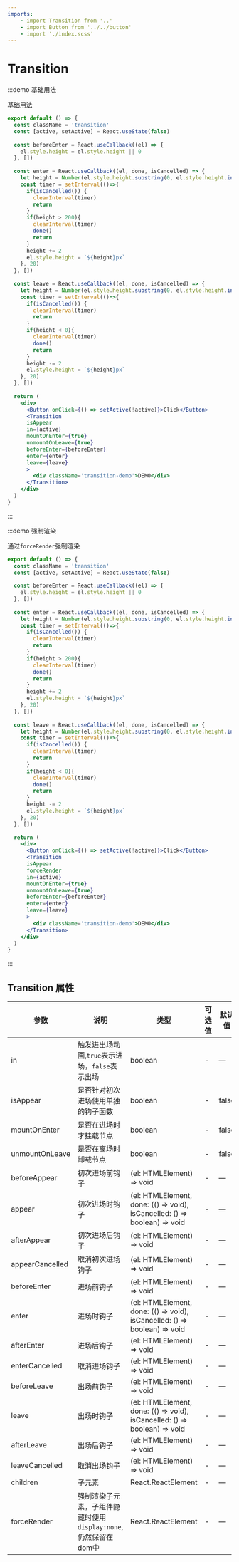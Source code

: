 ```yaml
---
imports:
    - import Transition from '..'
    - import Button from '../../button'
    - import './index.scss'
---
```


# Transition

:::demo 基础用法

基础用法

```jsx
export default () => {
  const className = 'transition'
  const [active, setActive] = React.useState(false)
  
  const beforeEnter = React.useCallback((el) => {
    el.style.height = el.style.height || 0
  }, [])
  
  const enter = React.useCallback((el, done, isCancelled) => {
    let height = Number(el.style.height.substring(0, el.style.height.indexOf('px')) || 0)
    const timer = setInterval(()=>{
      if(isCancelled()) {
        clearInterval(timer)
        return
      }
      if(height > 200){
        clearInterval(timer)
        done()
        return
      }
      height += 2
      el.style.height = `${height}px`
    }, 20)
  }, [])
  
  const leave = React.useCallback((el, done, isCancelled) => {
    let height = Number(el.style.height.substring(0, el.style.height.indexOf('px')) || 200)
    const timer = setInterval(()=>{
      if(isCancelled()) {
        clearInterval(timer)
        return
      }
      if(height < 0){
        clearInterval(timer)
        done()
        return
      }
      height -= 2
      el.style.height = `${height}px`
    }, 20)
  }, [])
  
  return (
    <div>
      <Button onClick={() => setActive(!active)}>Click</Button>
      <Transition
      isAppear
      in={active}
      mountOnEnter={true}
      unmountOnLeave={true}
      beforeEnter={beforeEnter}
      enter={enter}
      leave={leave}
      >
        <div className='transition-demo'>DEMO</div>
      </Transition>
    </div>
  )
}

```

:::

:::demo 强制渲染

通过`forceRender`强制渲染

```jsx
export default () => {
  const className = 'transition'
  const [active, setActive] = React.useState(false)
  
  const beforeEnter = React.useCallback((el) => {
    el.style.height = el.style.height || 0
  }, [])
  
  const enter = React.useCallback((el, done, isCancelled) => {
    let height = Number(el.style.height.substring(0, el.style.height.indexOf('px')) || 0)
    const timer = setInterval(()=>{
      if(isCancelled()) {
        clearInterval(timer)
        return
      }
      if(height > 200){
        clearInterval(timer)
        done()
        return
      }
      height += 2
      el.style.height = `${height}px`
    }, 20)
  }, [])
  
  const leave = React.useCallback((el, done, isCancelled) => {
    let height = Number(el.style.height.substring(0, el.style.height.indexOf('px')) || 200)
    const timer = setInterval(()=>{
      if(isCancelled()) {
        clearInterval(timer)
        return
      }
      if(height < 0){
        clearInterval(timer)
        done()
        return
      }
      height -= 2
      el.style.height = `${height}px`
    }, 20)
  }, [])
  
  return (
    <div>
      <Button onClick={() => setActive(!active)}>Click</Button>
      <Transition
      isAppear
      forceRender
      in={active}
      mountOnEnter={true}
      unmountOnLeave={true}
      beforeEnter={beforeEnter}
      enter={enter}
      leave={leave}
      >
        <div className='transition-demo'>DEMO</div>
      </Transition>
    </div>
  )
}

```

:::

## Transition 属性

| 参数   | 说明                                       | 类型            | 可选值 | 默认值 |
| ------ | ------------------------------------------ | --------------- | ------ | ------ |
| in   | 触发进出场动画,`true`表示进场，`false`表示出场 | boolean | -   | —      |
| isAppear | 是否针对初次进场使用单独的钩子函数            | boolean  | -  | false      |
| mountOnEnter | 是否在进场时才挂载节点            | boolean  | -  | false      |
| unmountOnLeave | 是否在离场时卸载节点            | boolean  | -  | false      |
| beforeAppear   | 初次进场前钩子            | (el: HTMLElement) => void  | -   | —      |
| appear   | 初次进场时钩子            | (el: HTMLElement, done: (() => void), isCancelled: () => boolean) => void  | -   | —      |
| afterAppear   | 初次进场后钩子            | (el: HTMLElement) => void  | -   | —      |
| appearCancelled   | 取消初次进场钩子            | (el: HTMLElement) => void  | -   | —      |
| beforeEnter   | 进场前钩子            | (el: HTMLElement) => void  | -   | —      |
| enter   | 进场时钩子            | (el: HTMLElement, done: (() => void), isCancelled: () => boolean) => void  | -   | —      |
| afterEnter   | 进场后钩子            | (el: HTMLElement) => void  | -   | —      |
| enterCancelled   | 取消进场钩子            | (el: HTMLElement) => void  | -   | —      |
| beforeLeave   | 出场前钩子            | (el: HTMLElement) => void  | -   | —      |
| leave   | 出场时钩子            | (el: HTMLElement, done: (() => void), isCancelled: () => boolean) => void  | -   | —      |
| afterLeave   | 出场后钩子            | (el: HTMLElement) => void  | -   | —      |
| leaveCancelled   | 取消出场钩子            | (el: HTMLElement) => void  | -   | —      |
| children   | 子元素            | React.ReactElement | -   | —      |
| forceRender   | 强制渲染子元素，子组件隐藏时使用`display:none`,仍然保留在dom中           | React.ReactElement | -   | —      |
